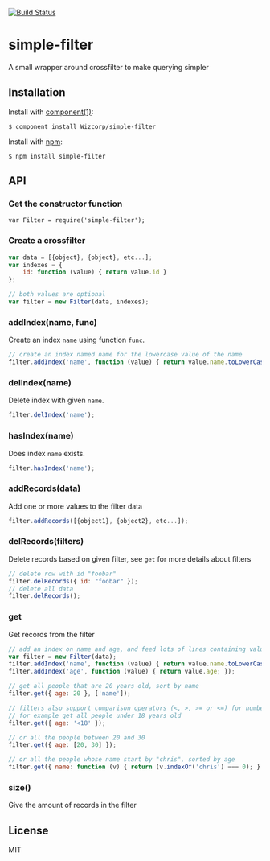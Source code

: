 [![Build Status](https://travis-ci.org/Wizcorp/simple-filter.png)](https://travis-ci.org/Wizcorp/simple-filter)

# simple-filter

  A small wrapper around crossfilter to make querying simpler

## Installation

  Install with [component(1)](http://component.io):

    $ component install Wizcorp/simple-filter

  Install with [npm](https://www.npmjs.com):

    $ npm install simple-filter

## API

### Get the constructor function

	var Filter = require('simple-filter');

### Create a crossfilter

```javascript
var data = [{object}, {object}, etc...];
var indexes = {
	id: function (value) { return value.id }
};

// both values are optional
var filter = new Filter(data, indexes);
```

### addIndex(name, func)

Create an index `name` using function `func`.

```javascript
// create an index named name for the lowercase value of the name
filter.addIndex('name', function (value) { return value.name.toLowerCase(); });
```

### delIndex(name)

Delete index with given `name`.

```javascript
filter.delIndex('name');
```

### hasIndex(name)

Does index `name` exists.

```javascript
filter.hasIndex('name');
```

### addRecords(data)

Add one or more values to the filter data

```javascript
filter.addRecords([{object1}, {object2}, etc...]);
```

### delRecords(filters)

Delete records based on given filter, see `get` for more details about filters

```javascript
// delete row with id "foobar"
filter.delRecords({ id: "foobar" });
// delete all data
filter.delRecords();
```

### get

Get records from the filter

```javascript
// add an index on name and age, and feed lots of lines containing value
var filter = new Filter(data);
filter.addIndex('name', function (value) { return value.name.toLowerCase(); });
filter.addIndex('age', function (value) { return value.age; });

// get all people that are 20 years old, sort by name
filter.get({ age: 20 }, ['name']);

// filters also support comparison operators (<, >, >= or <=) for numbers
// for example get all people under 18 years old
filter.get({ age: '<18' });

// or all the people between 20 and 30
filter.get({ age: [20, 30] });

// or all the people whose name start by "chris", sorted by age
filter.get({ name: function (v) { return (v.indexOf('chris') === 0); } }, ['age']);

```

### size()

Give the amount of records in the filter


## License

  MIT
